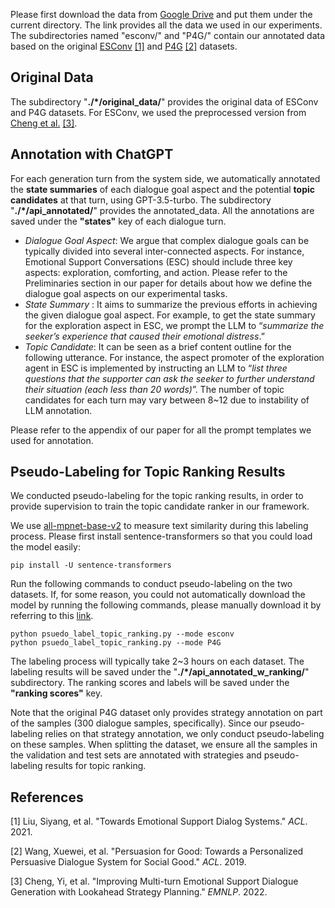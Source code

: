 
Please first download the data from [Google Drive](https://drive.google.com/drive/folders/13J9wmRqAuXSSC7PtGyclTfVouD4doLSq?usp=sharing) and put them under the current directory. The link provides all the data we used in our experiments. The subdirectories named "esconv/" and "P4G/" contain our annotated data based on the original [ESConv](https://huggingface.co/datasets/thu-coai/esconv/tree/main) [\[1\]](#jump1) and [P4G](https://github.com/ohyj1002/persuasionforgood/tree/master/data) [\[2\]](#jump2) datasets. 

## Original Data
The subdirectory "**./*/original_data/**" provides the original data of ESConv and P4G datasets. For ESConv, we used the preprocessed version from [Cheng et al.](https://github.com/lwgkzl/MultiESC/tree/main/MultiESC/data) [\[3\]](#jump3).

## Annotation with ChatGPT
For each generation turn from the system side, we automatically annotated the **state summaries** of each dialogue goal aspect and the potential **topic candidates** at that turn, using GPT-3.5-turbo. The subdirectory "**./*/api_annotated/**" provides the annotated_data. All the annotations are saved under the **"states"** key of each dialogue turn. 

- *Dialogue Goal Aspect*: We argue that complex dialogue goals can be typically divided into several inter-connected aspects. For instance, Emotional Support Conversations (ESC) should include three key aspects: exploration, comforting, and action. Please refer to the Preliminaries section in our paper for details about how we define the dialogue goal aspects on our experimental tasks. 
- *State Summary* : It aims to summarize the previous efforts in achieving the given dialogue goal aspect. For example, to get the state summary for the exploration aspect in ESC, we prompt the LLM to “*summarize the seeker’s experience that caused their emotional distress*.”
- *Topic Candidate*: It can be seen as a brief content outline for the following utterance. For instance, the aspect promoter of the exploration agent in ESC is implemented by instructing an LLM to “*list three questions that the supporter can ask the seeker to further understand their situation (each less than 20 words)*”. The number of topic candidates for each turn may vary between 8~12 due to instability of LLM annotation. 

Please refer to the appendix of our paper for all the prompt templates we used for annotation. 

## Pseudo-Labeling for Topic Ranking Results
We conducted pseudo-labeling for the topic ranking results, in order to provide supervision to train the topic candidate ranker in our framework. 

We use [all-mpnet-base-v2](https://huggingface.co/sentence-transformers/all-mpnet-base-v2) to measure text similarity during this labeling process. Please first install sentence-transformers so that you could load the model easily:
```
pip install -U sentence-transformers
```

Run the following commands to conduct pseudo-labeling on the two datasets. If, for some reason, you could not automatically download the model by running the following commands, please manually download it by referring to this [link](https://huggingface.co/sentence-transformers/all-mpnet-base-v2).
```
python psuedo_label_topic_ranking.py --mode esconv
python psuedo_label_topic_ranking.py --mode P4G
```



The labeling process will typically take 2~3 hours on each dataset. The labeling results will be saved under the  "**./*/api_annotated_w_ranking/**" subdirectory. The ranking scores and labels will be saved under the **"ranking scores"** key. 

Note that the original P4G dataset only provides strategy annotation on part of the samples (300 dialogue samples, specifically). Since our pseudo-labeling relies on that strategy annotation, we only conduct pseudo-labeling on these samples. When splitting the dataset, we ensure all the samples in the validation and test sets are annotated with strategies and pseudo-labeling results for topic ranking.

## References
<span id="jump1">[1]</span> Liu, Siyang, et al. "Towards Emotional Support Dialog Systems." _ACL_. 2021.

<span id="jump2">[2]</span> Wang, Xuewei, et al. "Persuasion for Good: Towards a Personalized Persuasive Dialogue System for Social Good." _ACL_. 2019.

<span id="jump3">[3]</span> Cheng, Yi, et al. "Improving Multi-turn Emotional Support Dialogue Generation with Lookahead Strategy Planning." _EMNLP_. 2022.
